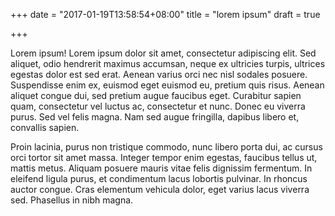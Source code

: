 +++
date = "2017-01-19T13:58:54+08:00"
title = "lorem ipsum"
draft = true

+++

Lorem ipsum! Lorem ipsum dolor sit amet, consectetur adipiscing elit. Sed aliquet, odio hendrerit maximus accumsan, neque ex ultricies turpis, ultrices egestas dolor est sed erat. Aenean varius orci nec nisl sodales posuere. Suspendisse enim ex, euismod eget euismod eu, pretium quis risus. Aenean aliquet congue dui, sed pretium augue faucibus eget. Curabitur sapien quam, consectetur vel luctus ac, consectetur et nunc. Donec eu viverra purus. Sed vel felis magna. Nam sed augue fringilla, dapibus libero et, convallis sapien.

Proin lacinia, purus non tristique commodo, nunc libero porta dui, ac cursus orci tortor sit amet massa. Integer tempor enim egestas, faucibus tellus ut, mattis metus. Aliquam posuere mauris vitae felis dignissim fermentum. In eleifend ligula purus, et condimentum lacus lobortis pulvinar. In rhoncus auctor congue. Cras elementum vehicula dolor, eget varius lacus viverra sed. Phasellus in nibh magna.

